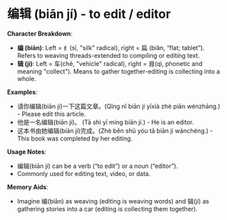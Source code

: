 # **编辑 (biān jí) - to edit / editor**

**Character Breakdown**:  
- **编 (biān)**: Left = 纟(sī, "silk" radical), right = 扁 (biǎn, “flat; tablet”). Refers to weaving threads-extended to compiling or editing text.  
- **辑 (jí)**: Left = 车(chē, "vehicle" radical), right = 咠(qì, phonetic and meaning "collect"). Means to gather together-editing is collecting into a whole.

**Examples**:  
- 请你编辑(biān jí)一下这篇文章。(Qǐng nǐ biān jí yīxià zhè piān wénzhāng.) - Please edit this article.  
- 他是一名编辑(biān jí)。 (Tā shì yī míng biān jí.) - He is an editor.  
- 这本书由她编辑(biān jí)完成。(Zhè běn shū yóu tā biān jí wánchéng.) - This book was completed by her editing.

**Usage Notes**:  
- 编辑(biān jí) can be a verb (“to edit”) or a noun (“editor”).  
- Commonly used for editing text, video, or data.

**Memory Aids**:  
- Imagine 编(biān) as weaving (editing is weaving words) and 辑(jí) as gathering stories into a car (editing is collecting them together).